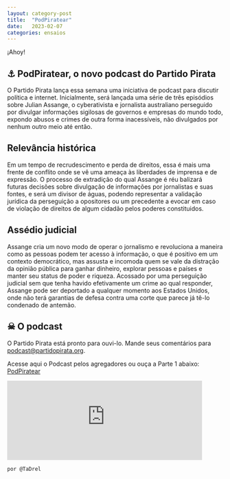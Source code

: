 ```yaml
---
layout: category-post
title:  "PodPiratear"
date:   2023-02-07
categories: ensaios
---
```


¡Ahoy!

## ⚓ PodPiratear, o novo podcast do Partido Pirata
O Partido Pirata lança essa semana uma iniciativa de podcast para discutir política e internet. Inicialmente, será lançada uma série de três episódios sobre Julian Assange, o cyberativista e jornalista australiano perseguido por divulgar informações sigilosas de governos e empresas do mundo todo, expondo abusos e crimes de outra forma inacessíveis, não divulgados por nenhum outro meio até então. 

## Relevância histórica
Em um tempo de recrudescimento e perda de direitos, essa é mais uma frente de conflito onde se vê uma ameaça às liberdades de imprensa e de expressão. O processo de extradição do qual Assange é réu balizará futuras decisões sobre divulgação de informações por jornalistas e suas fontes, e será um divisor de águas, podendo representar a validação jurídica da perseguição a opositores ou um precedente a evocar em caso de violação de direitos de algum cidadão pelos poderes constituidos. 

## Assédio judicial
Assange cria um novo modo de operar o jornalismo e revoluciona a maneira como as pessoas podem ter acesso à informação, o que é positivo em um contexto democrático, mas assusta e incomoda quem se vale da distração da opinião pública para ganhar dinheiro, explorar pessoas e países e manter seu status de poder e riqueza. Acossado por uma perseguição judicial sem que tenha havido efetivamente um crime ao qual responder, Assange pode ser deportado a qualquer momento aos Estados Unidos, onde não terá garantias de defesa contra uma corte que parece já tê-lo condenado de antemão. 

## ☠ O podcast
O Partido Pirata está pronto para ouvi-lo. Mande seus comentários para podcast@partidopirata.org.

Acesse aqui o Podcast pelos agregadores ou ouça a Parte 1 abaixo: [PodPiratear](http://linktr.ee/podpiratear)

<iframe sandbox="allow-same-origin allow-scripts allow-top-navigation allow-popups allow-forms" scrolling=no width="90%" height="185" frameborder="0" src="https://embed.radiopublic.com/e?if=podpiratear-GOBLnN&ge=s1!8c6f22ea3bb812a883f9d9b06e129ccfcf8b47af"></iframe>

```html
por @TaDrel
```
